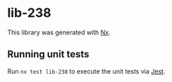 # lib-238

This library was generated with [Nx](https://nx.dev).

## Running unit tests

Run `nx test lib-238` to execute the unit tests via [Jest](https://jestjs.io).
